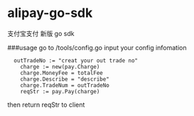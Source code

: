 # alipay-go-sdk
支付宝支付 新版 go sdk

###usage
go to /tools/config.go
input your config infomation
```
  outTradeNo := "creat your out trade no"
	charge := new(pay.Charge)
	charge.MoneyFee = totalFee
	charge.Describe = "describe"
	charge.TradeNum = outTradeNo
	reqStr := pay.Pay(charge)
```
then return reqStr to client
